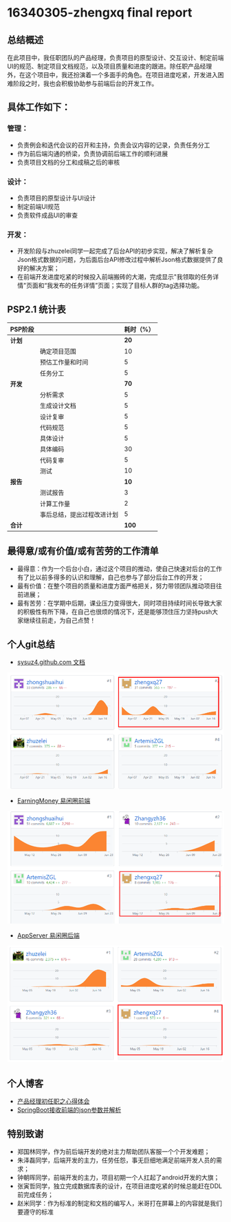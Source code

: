 <h1>16340305-zhengxq final report</h1>

<h2>总结概述</h2>
在此项目中，我任职团队的产品经理，负责项目的原型设计、交互设计、制定前端UI的规范、制定项目文档规范，以及项目质量和进度的跟进。除任职产品经理外，在这个项目中，我还扮演着一个多面手的角色。在项目进度吃紧，开发进入困难阶段之时，我也会积极协助参与前端后台的开发工作。

<h2>具体工作如下：</h2>

<h3>管理：</h3>

- 负责例会和迭代会议的召开和主持，负责会议内容的记录，负责任务分工
- 作为前后端沟通的桥梁，负责协调前后端工作的顺利进展
- 负责项目文档的分工和成稿之后的审核

<h3>设计：</h3>

- 负责项目的原型设计与UI设计
- 制定前端UI规范
- 负责软件成品UI的审查

<h3>开发：</h3>

- 开发阶段与zhuzelei同学一起完成了后台API的初步实现，解决了解析复杂Json格式数据的问题，为后面后台API修改过程中解析Json格式数据提供了良好的解决方案；
- 在前端开发进度吃紧的时候投入前端搬砖的大潮，完成显示"我领取的任务详情"页面和“我发布的任务详情”页面；实现了目标人群的tag选择功能。

<h2>PSP2.1 统计表</h2>

| PSP阶段  |                            | 耗时（%） |
| -------- | -------------------------- | --------- |
| **计划** |                            | **20**     |
|          | 确定项目范围                |     10       |
|          | 预估工作量和时间            | 5         |
|          | 任务分工                   | 5         |
| **开发** |                            | **70**   |
|          | 分析需求                   | 5        |
|          | 生成设计文档               | 5         |
|          | 设计复审                   | 5         |
|          | 代码规范                   | 5         |
|          | 具体设计                   | 5         |
|          | 具体编码                   | 30       |
|          | 代码复审                   | 5         |
|          | 测试                       | 10        |
| **报告** |                            | **10**     |
|          | 测试报告                   | 3      |
|          | 计算工作量                 | 2         |
|          | 事后总结，提出过程改进计划 | 5        |
| **合计** |                            | **100**   |

<h2>最得意/或有价值/或有苦劳的工作清单</h2>

- 最得意：作为一个后台小白，通过这个项目的推动，使自己快速对后台的工作有了比以前多得多的认识和理解，自己也参与了部分后台工作的开发；
- 最有价值：在整个项目的质量和进度方面严格把关，努力带领团队推动项目往前进展；
- 最有苦劳：在学期中后期，课业压力变得很大，同时项目持续时间长导致大家的积极性有所下降，在自己也很烦的情况下，还是能够顶住压力坚持push大家继续往前走，为自己点赞！

<h2>个人git总结</h2>

- [sysuz4.github.com 文档](https://github.com/sysuz4/sysuz4.github.io/graphs/contributors) 

![文档](https://raw.githubusercontent.com/sysuz4/sysuz4.github.io/master/img/docs.png)


- [EarningMoney 易闲圈前端](https://github.com/sysuz4/EarningMoney/graphs/contributors)

![前端](https://raw.githubusercontent.com/sysuz4/sysuz4.github.io/master/img/frontend.png)


- [AppServer 易闲圈后端](https://github.com/sysuz4/AppServer/graphs/contributors)

![后台](https://raw.githubusercontent.com/sysuz4/sysuz4.github.io/master/img/mybackend.png)

<h2>个人博客</h2>

- [产品经理初任职之心得体会](https://blog.csdn.net/zhengxqq27/article/details/93086637)
- [SpringBoot接收前端的json参数并解析](https://blog.csdn.net/zhengxqq27/article/details/90486141)

<h2>特别致谢</h2>

- 郑国林同学，作为前后端开发的绝对主力帮助团队客服一个个开发难题；
- 朱泽磊同学，后端开发的主力，任劳任怨，事无巨细地满足前端开发人员的需求；
- 钟朝晖同学，前端开发的主力，项目初期一个人扛起了android开发的大旗；
- 张寅哲同学，独立完成数据库表的设计，在项目进度吃紧的时候总能赶在DDL前完成任务；
- 赵米同学：作为标准的制定和文档的编写人，米哥打在屏幕上的内容就是我们要遵守的标准


